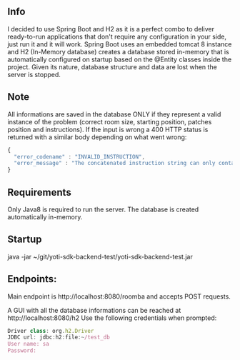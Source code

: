## Info

I decided to use Spring Boot and H2 as it is a perfect combo to deliver ready-to-run applications that don't require any configuration in your side, just run it and it will work. Spring Boot uses an embedded tomcat 8 instance and H2 (In-Memory database) creates a database stored in-memory that is automatically configured on startup based on the @Entity classes inside the project. Given its nature, database structure and data are lost when the server is stopped.

## Note

All informations are saved in the database ONLY if they represent a valid instance of the problem (correct room size, starting position, patches position and instructions).
If the input is wrong a 400 HTTP status is returned with a similar body depending on what went wrong:

```javascript
{
  "error_codename" : "INVALID_INSTRUCTION",
  "error_message" : "The concatenated instruction string can only contain the following characters: N,S,W,E."
}
```

## Requirements

Only Java8 is required to run the server. The database is created automatically in-memory.

## Startup
 
java -jar ~/git/yoti-sdk-backend-test/yoti-sdk-backend-test.jar

## Endpoints:

Main endpoint is http://localhost:8080/roomba and accepts POST requests.

A GUI with all the database informations can be reached at http://localhost:8080/h2 
Use the following credentials when prompted:

```javascript
Driver class: org.h2.Driver 
JDBC url: jdbc:h2:file:~/test_db
User name: sa
Password:  
```
